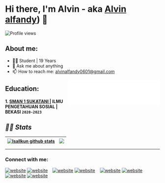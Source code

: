 # Hi there, I'm Alvin  - aka [Alvin alfandy]([https://www.instagram.com/alvinalfandyy/)) 👋
![Profile views](https://komarev.com/ghpvc/?username=alvinalfandy&color=brightgreen)
## About me:
- 👨‍💻 Student | 19 Years
- 💬 Ask me about anything
- 📫 How to reach me: alvinalfandy0601@gmail.com


<img align="right" alt="Coding" width="300" src="readmebox.svg">




## Education:

#### 1. [SMAN 1 SUKATANI ]() | ILMU PENGETAHUAN SOSIAL | BEKASI `2020-2023`
   



## *🧑‍💻 Stats*

| <a href="https://github.com/anuraghazra/github-readme-stats"><img align="center" src="https://github-readme-stats.vercel.app/api?username=alvinalfandy&show_icons=true&include_all_commits=true&theme=radical&hide_border=true" alt="Isallkun github stats" /></a> | <a href=""><img align="center" src="https://github-readme-stats.vercel.app/api/top-langs/?username=alvinalfandy&layout=compact&theme=radical&hide_border=true" /></a> |
| ------------- | ------------- |

---
### Connect with me:

[![website](./img/youtube-light.svg)](https://www.youtube.com/@Alvinviclates#gh-light-mode-only)
[![website](./img/youtube-dark.svg)](https://www.youtube.com/@Alvinviclates#gh-dark-mode-only)
&nbsp;&nbsp;
[![website](./img/twitter-light.svg)](https://twitter.com/alfandy_alvin#gh-light-mode-only)
[![website](./img/twitter-dark.svg)](https://twitter.com/alfandy_alvin#gh-dark-mode-only)
&nbsp;&nbsp;
[![website](./img/linkedin-light.svg)](https://www.linkedin.com/in/alvin-alfandy-69893b1a8/#gh-light-mode-only)
[![website](./img/linkedin-dark.svg)](https://www.linkedin.com/in/alvin-alfandy-69893b1a8/#gh-dark-mode-only)
&nbsp;&nbsp;
[![website](./img/instagram-light.svg)](https://instagram.com/alvinalfandyy#gh-light-mode-only)
[![website](./img/instagram-dark.svg)](https://instagram.com/alvinalfandyy#gh-dark-mode-only)




[webdev]: https://github.com/alvinalfandy/alvinalfandy

